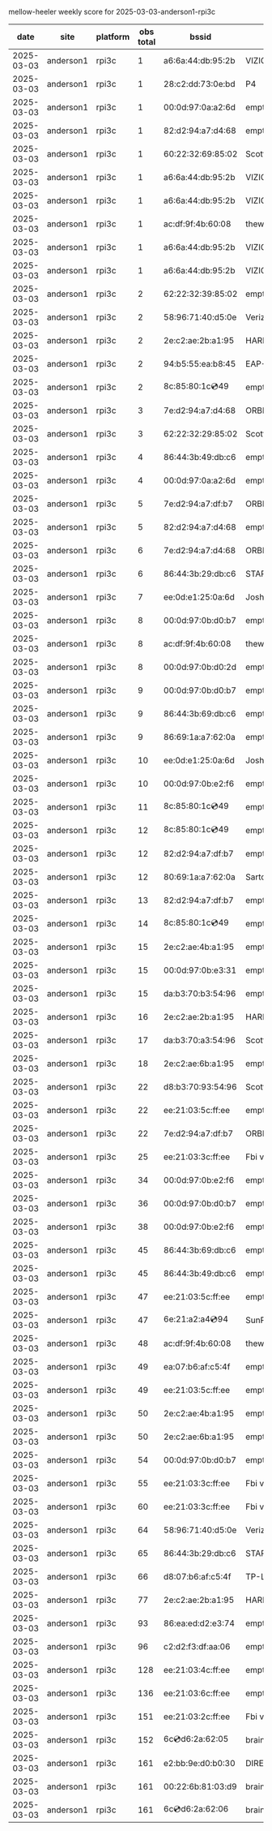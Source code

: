 mellow-heeler weekly score for 2025-03-03-anderson1-rpi3c

|date|site|platform|obs total|bssid|ssid|
|--|--|--|--|--|--|
|2025-03-03|anderson1|rpi3c|1|a6:6a:44:db:95:2b|VIZIOCastAudio4046|
|2025-03-03|anderson1|rpi3c|1|28:c2:dd:73:0e:bd|P4|
|2025-03-03|anderson1|rpi3c|1|00:0d:97:0a:a2:6d|empty_ssid|
|2025-03-03|anderson1|rpi3c|1|82:d2:94:a7:d4:68|empty_ssid|
|2025-03-03|anderson1|rpi3c|1|60:22:32:69:85:02|Scott WiFi|
|2025-03-03|anderson1|rpi3c|1|a6:6a:44:db:95:2b|VIZIOCastAudio8551|
|2025-03-03|anderson1|rpi3c|1|a6:6a:44:db:95:2b|VIZIOCastAudio8663|
|2025-03-03|anderson1|rpi3c|1|ac:df:9f:4b:60:08|theweef|
|2025-03-03|anderson1|rpi3c|1|a6:6a:44:db:95:2b|VIZIOCastAudio7871|
|2025-03-03|anderson1|rpi3c|1|a6:6a:44:db:95:2b|VIZIOCastAudio7411|
|2025-03-03|anderson1|rpi3c|2|62:22:32:39:85:02|empty_ssid|
|2025-03-03|anderson1|rpi3c|2|58:96:71:40:d5:0e|Verizon_SLMG6B|
|2025-03-03|anderson1|rpi3c|2|2e:c2:ae:2b:a1:95|HARMON|
|2025-03-03|anderson1|rpi3c|2|94:b5:55:ea:b8:45|EAP-7D752|
|2025-03-03|anderson1|rpi3c|2|8c:85:80:1c:cd:49|empty_ssid|
|2025-03-03|anderson1|rpi3c|3|7e:d2:94:a7:d4:68|ORBI67|
|2025-03-03|anderson1|rpi3c|3|62:22:32:29:85:02|Scott IoT Wifi|
|2025-03-03|anderson1|rpi3c|4|86:44:3b:49:db:c6|empty_ssid|
|2025-03-03|anderson1|rpi3c|4|00:0d:97:0a:a2:6d|empty_ssid|
|2025-03-03|anderson1|rpi3c|5|7e:d2:94:a7:df:b7|ORBI67|
|2025-03-03|anderson1|rpi3c|5|82:d2:94:a7:d4:68|empty_ssid|
|2025-03-03|anderson1|rpi3c|6|7e:d2:94:a7:d4:68|ORBI67|
|2025-03-03|anderson1|rpi3c|6|86:44:3b:29:db:c6|STARLORD|
|2025-03-03|anderson1|rpi3c|7|ee:0d:e1:25:0a:6d|JoshLily|
|2025-03-03|anderson1|rpi3c|8|00:0d:97:0b:d0:b7|empty_ssid|
|2025-03-03|anderson1|rpi3c|8|ac:df:9f:4b:60:08|theweef|
|2025-03-03|anderson1|rpi3c|8|00:0d:97:0b:d0:2d|empty_ssid|
|2025-03-03|anderson1|rpi3c|9|00:0d:97:0b:d0:b7|empty_ssid|
|2025-03-03|anderson1|rpi3c|9|86:44:3b:69:db:c6|empty_ssid|
|2025-03-03|anderson1|rpi3c|9|86:69:1a:a7:62:0a|empty_ssid|
|2025-03-03|anderson1|rpi3c|10|ee:0d:e1:25:0a:6d|JoshLily|
|2025-03-03|anderson1|rpi3c|10|00:0d:97:0b:e2:f6|empty_ssid|
|2025-03-03|anderson1|rpi3c|11|8c:85:80:1c:cd:49|empty_ssid|
|2025-03-03|anderson1|rpi3c|12|8c:85:80:1c:cd:49|empty_ssid|
|2025-03-03|anderson1|rpi3c|12|82:d2:94:a7:df:b7|empty_ssid|
|2025-03-03|anderson1|rpi3c|12|80:69:1a:a7:62:0a|SartoriHouse|
|2025-03-03|anderson1|rpi3c|13|82:d2:94:a7:df:b7|empty_ssid|
|2025-03-03|anderson1|rpi3c|14|8c:85:80:1c:cd:49|empty_ssid|
|2025-03-03|anderson1|rpi3c|15|2e:c2:ae:4b:a1:95|empty_ssid|
|2025-03-03|anderson1|rpi3c|15|00:0d:97:0b:e3:31|empty_ssid|
|2025-03-03|anderson1|rpi3c|15|da:b3:70:b3:54:96|empty_ssid|
|2025-03-03|anderson1|rpi3c|16|2e:c2:ae:2b:a1:95|HARMON|
|2025-03-03|anderson1|rpi3c|17|da:b3:70:a3:54:96|Scott IoT Wifi|
|2025-03-03|anderson1|rpi3c|18|2e:c2:ae:6b:a1:95|empty_ssid|
|2025-03-03|anderson1|rpi3c|22|d8:b3:70:93:54:96|Scott WiFi|
|2025-03-03|anderson1|rpi3c|22|ee:21:03:5c:ff:ee|empty_ssid|
|2025-03-03|anderson1|rpi3c|22|7e:d2:94:a7:df:b7|ORBI67|
|2025-03-03|anderson1|rpi3c|25|ee:21:03:3c:ff:ee|Fbi van 13|
|2025-03-03|anderson1|rpi3c|34|00:0d:97:0b:e2:f6|empty_ssid|
|2025-03-03|anderson1|rpi3c|36|00:0d:97:0b:d0:b7|empty_ssid|
|2025-03-03|anderson1|rpi3c|38|00:0d:97:0b:e2:f6|empty_ssid|
|2025-03-03|anderson1|rpi3c|45|86:44:3b:69:db:c6|empty_ssid|
|2025-03-03|anderson1|rpi3c|45|86:44:3b:49:db:c6|empty_ssid|
|2025-03-03|anderson1|rpi3c|47|ee:21:03:5c:ff:ee|empty_ssid|
|2025-03-03|anderson1|rpi3c|47|6e:21:a2:a4:cd:94|SunPower21450|
|2025-03-03|anderson1|rpi3c|48|ac:df:9f:4b:60:08|theweef|
|2025-03-03|anderson1|rpi3c|49|ea:07:b6:af:c5:4f|empty_ssid|
|2025-03-03|anderson1|rpi3c|49|ee:21:03:5c:ff:ee|empty_ssid|
|2025-03-03|anderson1|rpi3c|50|2e:c2:ae:4b:a1:95|empty_ssid|
|2025-03-03|anderson1|rpi3c|50|2e:c2:ae:6b:a1:95|empty_ssid|
|2025-03-03|anderson1|rpi3c|54|00:0d:97:0b:d0:b7|empty_ssid|
|2025-03-03|anderson1|rpi3c|55|ee:21:03:3c:ff:ee|Fbi van 13|
|2025-03-03|anderson1|rpi3c|60|ee:21:03:3c:ff:ee|Fbi van 13|
|2025-03-03|anderson1|rpi3c|64|58:96:71:40:d5:0e|Verizon_SLMG6B|
|2025-03-03|anderson1|rpi3c|65|86:44:3b:29:db:c6|STARLORD|
|2025-03-03|anderson1|rpi3c|66|d8:07:b6:af:c5:4f|TP-Link_C54F|
|2025-03-03|anderson1|rpi3c|77|2e:c2:ae:2b:a1:95|HARMON|
|2025-03-03|anderson1|rpi3c|93|86:ea:ed:d2:e3:74|empty_ssid|
|2025-03-03|anderson1|rpi3c|96|c2:d2:f3:df:aa:06|empty_ssid|
|2025-03-03|anderson1|rpi3c|128|ee:21:03:4c:ff:ee|empty_ssid|
|2025-03-03|anderson1|rpi3c|136|ee:21:03:6c:ff:ee|empty_ssid|
|2025-03-03|anderson1|rpi3c|151|ee:21:03:2c:ff:ee|Fbi van 13|
|2025-03-03|anderson1|rpi3c|152|6c:cd:d6:2a:62:05|braingang2_5GEXT|
|2025-03-03|anderson1|rpi3c|161|e2:bb:9e:d0:b0:30|DIRECT-9ED03030|
|2025-03-03|anderson1|rpi3c|161|00:22:6b:81:03:d9|braingang2|
|2025-03-03|anderson1|rpi3c|161|6c:cd:d6:2a:62:06|braingang2_2GEXT|
